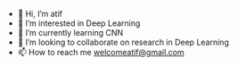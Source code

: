 - 👋 Hi, I’m atif
- 👀 I’m interested in Deep Learning
- 🌱 I’m currently learning CNN
- 💞️ I’m looking to collaborate on research in Deep Learning
- 📫 How to reach me welcomeatif@gmail.com

<!---
welcomeatif/welcomeatif is a ✨ special ✨ repository because its `README.md` (this file) appears on your GitHub profile.
You can click the Preview link to take a look at your changes.
--->
